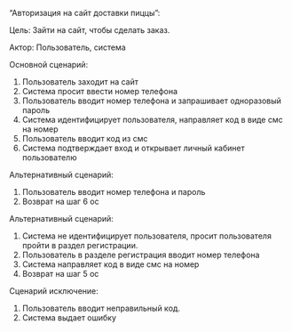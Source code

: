 ﻿“Авторизация на сайт доставки пиццы”:

Цель: Зайти на сайт, чтобы сделать заказ.

Актор: Пользователь, система

Основной сценарий:

1. Пользователь заходит на сайт
1. Система просит ввести номер телефона
1. Пользователь вводит номер телефона и запрашивает одноразовый пароль
1. Система идентифицирует пользователя, направляет код в виде смс на номер
1. Пользователь вводит код из смс
1. Система подтверждает вход и открывает личный кабинет пользователю

Альтернативный сценарий:

1. Пользователь вводит номер телефона и пароль
1. Возврат на шаг 6 ос

Альтернативный сценарий:

1. Система не идентифицирует пользователя, просит пользователя пройти в раздел регистрации.
1. Пользователь в разделе регистрация вводит номер телефона
1. Система направляет код в виде смс на номер
1. Возврат на шаг 5 ос

Сценарий исключение:

1. Пользователь вводит неправильный код.
1. Система выдает ошибку
